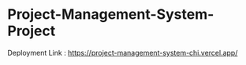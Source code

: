 ﻿# Project-Management-System-Project


Deployment Link :
https://project-management-system-chi.vercel.app/

